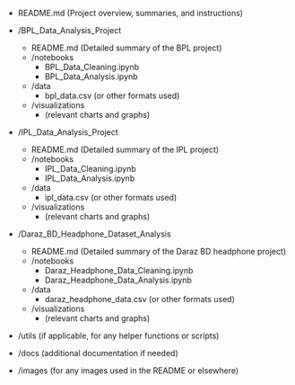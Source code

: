 - README.md (Project overview, summaries, and instructions)

- /BPL_Data_Analysis_Project
  - README.md (Detailed summary of the BPL project)
  - /notebooks
    - BPL_Data_Cleaning.ipynb
    - BPL_Data_Analysis.ipynb
  - /data
    - bpl_data.csv (or other formats used)
  - /visualizations
    - (relevant charts and graphs)

- /IPL_Data_Analysis_Project
  - README.md (Detailed summary of the IPL project)
  - /notebooks
    - IPL_Data_Cleaning.ipynb
    - IPL_Data_Analysis.ipynb
  - /data
    - ipl_data.csv (or other formats used)
  - /visualizations
    - (relevant charts and graphs)

- /Daraz_BD_Headphone_Dataset_Analysis
  - README.md (Detailed summary of the Daraz BD headphone project)
  - /notebooks
    - Daraz_Headphone_Data_Cleaning.ipynb
    - Daraz_Headphone_Data_Analysis.ipynb
  - /data
    - daraz_headphone_data.csv (or other formats used)
  - /visualizations
    - (relevant charts and graphs)

- /utils (if applicable, for any helper functions or scripts)
- /docs (additional documentation if needed)
- /images (for any images used in the README or elsewhere)

